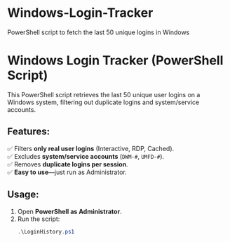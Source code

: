 # Windows-Login-Tracker
PowerShell script to fetch the last 50 unique logins in Windows
# Windows Login Tracker (PowerShell Script)
This PowerShell script retrieves the last 50 unique user logins on a Windows system, filtering out duplicate logins and system/service accounts.

## Features:
✅ Filters **only real user logins** (Interactive, RDP, Cached).  
✅ Excludes **system/service accounts** (`DWM-#`, `UMFD-#`).  
✅ Removes **duplicate logins per session**.  
✅ **Easy to use**—just run as Administrator.  

## Usage:
1. Open **PowerShell as Administrator**.  
2. Run the script:  
   ```powershell
   .\LoginHistory.ps1

